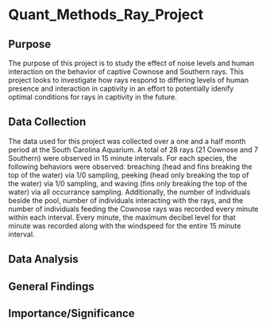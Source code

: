 # Quant_Methods_Ray_Project

## Purpose
The purpose of this project is to study the effect of noise levels and human interaction on the behavior of captive Cownose and Southern rays.  This project looks to investigate how rays respond to differing levels of human presence and interaction in captivity in an effort to potentially idenify optimal conditions for rays in captivity in the future.

## Data Collection
The data used for this project was collected over a one and a half month period at the South Carolina Aquarium.  A total of 28 rays (21 Cownose and 7 Southern) were observed in 15 minute intervals.  For each species, the following behaviors were observed: breaching (head and fins breaking the top of the water) via 1/0 sampling, peeking (head only breaking the top of the water) via 1/0 sampling, and waving (fins only breaking the top of the water) via all occurrance sampling.  Additionally, the number of individuals beside the pool, number of individuals interacting with the rays, and the number of individuals feeding the Cownose rays was recorded every minute within each interval.  Every minute, the maximum decibel level for that minute was recorded along with the windspeed for the entire 15 minute interval.

## Data Analysis


## General Findings


## Importance/Significance



